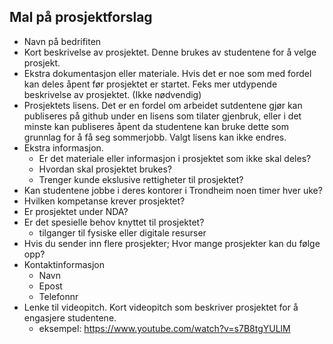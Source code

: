 ## Mal på prosjektforslag

- Navn på bedrifiten
- Kort beskrivelse av prosjektet. Denne brukes av studentene for å velge prosjekt.
- Ekstra dokumentasjon eller materiale. Hvis det er noe som med fordel kan deles åpent før prosjektet er startet. Feks mer utdypende beskrivelse av prosjektet. (Ikke nødvendig)
- Prosjektets lisens. Det er en fordel om arbeidet sutdentene gjør kan publiseres på github under en lisens som tilater gjenbruk, eller i det minste kan publiseres åpent da studentene kan bruke dette som grunnlag for å få seg sommerjobb. Valgt lisens kan ikke endres.
- Ekstra informasjon.
  - Er det materiale eller informasjon i prosjektet som ikke skal deles?
  - Hvordan skal prosjektet brukes?
  - Trenger kunde ekslusive rettigheter til prosjektet?
- Kan studentene jobbe i deres kontorer i Trondheim noen timer hver uke?
- Hvilken kompetanse krever prosjektet?
- Er prosjektet under NDA?
- Er det spesielle behov knyttet til prosjektet?
  - tilganger til fysiske eller digitale resurser
- Hvis du sender inn flere prosjekter; Hvor mange prosjekter kan du følge opp?
- Kontaktinformasjon
  - Navn
  - Epost
  - Telefonnr
- Lenke til videopitch. Kort videopitch som beskriver prosjektet for å engasjere studentene.
  - eksempel: https://www.youtube.com/watch?v=s7B8tgYULlM

